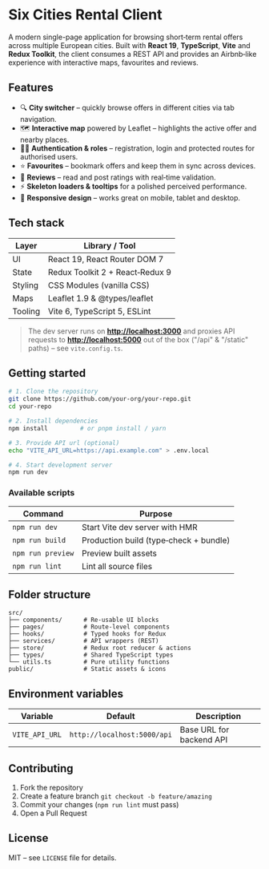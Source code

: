 # Six Cities Rental Client

A modern single-page application for browsing short‑term rental offers across multiple European cities. Built with **React 19**, **TypeScript**, **Vite** and **Redux Toolkit**, the client consumes a REST API and provides an Airbnb‑like experience with interactive maps, favourites and reviews.

## Features

* 🔍 **City switcher** – quickly browse offers in different cities via tab navigation.
* 🗺️ **Interactive map** powered by Leaflet – highlights the active offer and nearby places.
* 🧑‍💼 **Authentication & roles** – registration, login and protected routes for authorised users.
* ⭐ **Favourites** – bookmark offers and keep them in sync across devices.
* 💬 **Reviews** – read and post ratings with real‑time validation.
* ⚡ **Skeleton loaders & tooltips** for a polished perceived performance.
* 📱 **Responsive design** – works great on mobile, tablet and desktop.

## Tech stack

| Layer   | Library / Tool                  |
| ------- | ------------------------------- |
| UI      | React 19, React Router DOM 7    |
| State   | Redux Toolkit 2 + React‑Redux 9 |
| Styling | CSS Modules (vanilla CSS)       |
| Maps    | Leaflet 1.9 & @types/leaflet    |
| Tooling | Vite 6, TypeScript 5, ESLint    |

> The dev server runs on **[http://localhost:3000](http://localhost:3000)** and proxies API requests to **[http://localhost:5000](http://localhost:5000)** out of the box ("/api" & "/static" paths) – see `vite.config.ts`.

## Getting started

```bash
# 1. Clone the repository
git clone https://github.com/your-org/your-repo.git
cd your-repo

# 2. Install dependencies
npm install         # or pnpm install / yarn

# 3. Provide API url (optional)
echo "VITE_API_URL=https://api.example.com" > .env.local

# 4. Start development server
npm run dev
```

### Available scripts

| Command           | Purpose                                |
| ----------------- | -------------------------------------- |
| `npm run dev`     | Start Vite dev server with HMR         |
| `npm run build`   | Production build (type‑check + bundle) |
| `npm run preview` | Preview built assets                   |
| `npm run lint`    | Lint all source files                  |

## Folder structure

```folder_structure
src/
├── components/      # Re‑usable UI blocks
├── pages/           # Route‑level components
├── hooks/           # Typed hooks for Redux
├── services/        # API wrappers (REST)
├── store/           # Redux root reducer & actions
├── types/           # Shared TypeScript types
└── utils.ts         # Pure utility functions
public/              # Static assets & icons
```

## Environment variables

| Variable       | Default                     | Description              |
| -------------- | --------------------------- | ------------------------ |
| `VITE_API_URL` | `http://localhost:5000/api` | Base URL for backend API |

## Contributing

1. Fork the repository
2. Create a feature branch `git checkout -b feature/amazing`
3. Commit your changes (`npm run lint` must pass)
4. Open a Pull Request

## License

MIT – see `LICENSE` file for details.
